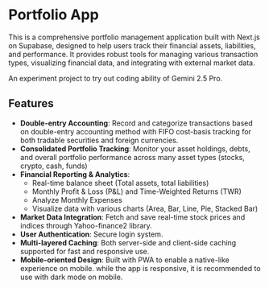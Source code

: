 # Portfolio App

This is a comprehensive portfolio management application built with Next.js on Supabase, designed to help users track their financial assets, liabilities, and performance. It provides robust tools for managing various transaction types, visualizing financial data, and integrating with external market data.

An experiment project to try out coding ability of Gemini 2.5 Pro.

## Features

- **Double-entry Accounting**: Record and categorize transactions based on double-entry accounting method with FIFO cost-basis tracking for both tradable securities and foreign currencies.
- **Consolidated Portfolio Tracking**: Monitor your asset holdings, debts, and overall portfolio performance across many asset types (stocks, crypto, cash, funds)
- **Financial Reporting & Analytics**:
    - Real-time balance sheet (Total assets, total liabilities)
    - Monthly Profit & Loss (P&L) and Time-Weighted Returns (TWR)
    - Analyze Monthly Expenses
    - Visualize data with various charts (Area, Bar, Line, Pie, Stacked Bar)
- **Market Data Integration**: Fetch and save real-time stock prices and indices through Yahoo-finance2 library.
- **User Authentication**: Secure login system.
- **Multi-layered Caching**: Both server-side and client-side caching supported for fast and responsive use. 
- **Mobile-oriented Design**: Built with PWA to enable a native-like experience on mobile. while the app is responsive, it is recommended to use with dark mode on mobile.
